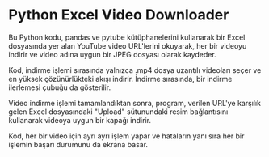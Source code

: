 # Python Excel Video Downloader

Bu Python kodu, pandas ve pytube kütüphanelerini kullanarak bir Excel dosyasında yer alan YouTube video URL'lerini okuyarak, her bir videoyu indirir ve video adına uygun bir JPEG dosyası olarak kaydeder.

Kod, indirme işlemi sırasında yalnızca .mp4 dosya uzantılı videoları seçer ve en yüksek çözünürlükteki akışı indirir. İndirme sırasında, bir indirme ilerlemesi çubuğu da gösterilir.

Video indirme işlemi tamamlandıktan sonra, program, verilen URL'ye karşılık gelen Excel dosyasındaki "Upload" sütunundaki resim bağlantısını kullanarak videoya uygun bir kapağı indirir.

Kod, her bir video için ayrı ayrı işlem yapar ve hataların yanı sıra her bir işlemin başarı durumunu da ekrana basar.
